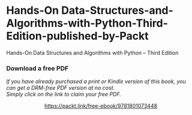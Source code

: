 


# Hands-On Data-Structures-and-Algorithms-with-Python-Third-Edition-published-by-Packt
Hands-On Data Structures and Algorithms with Python – Third Edition
### Download a free PDF

 <i>If you have already purchased a print or Kindle version of this book, you can get a DRM-free PDF version at no cost.<br>Simply click on the link to claim your free PDF.</i>
<p align="center"> <a href="https://packt.link/free-ebook/9781801073448">https://packt.link/free-ebook/9781801073448 </a> </p>